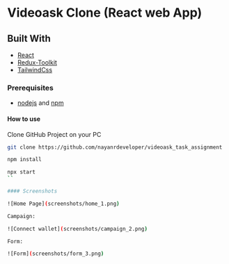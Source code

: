 # Videoask Clone (React web App)

## Built With

* [React](https://docs.soliditylang.org/)
* [Redux-Toolkit](https://redux-toolkit.js.org/)
* [TailwindCss](https://tailwindcss.com/)

### Prerequisites

* [nodejs](https://nodejs.org/en/download/) and [npm](https://www.npmjs.com/)

#### How to use

Clone GitHub Project on your PC

```bash
git clone https://github.com/nayanrdeveloper/videoask_task_assignment
```

```bash
npm install
```

```bash
npx start
``

#### Screenshots

![Home Page](screenshots/home_1.png)

Campaign:

![Connect wallet](screenshots/campaign_2.png)

Form:

![Form](screenshots/form_3.png)

